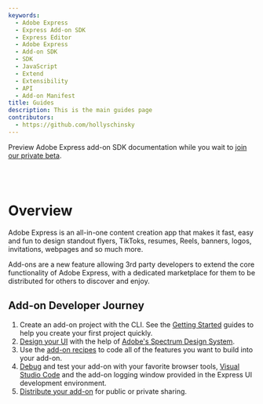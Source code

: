 ```yaml
---
keywords:
  - Adobe Express
  - Express Add-on SDK
  - Express Editor
  - Adobe Express
  - Add-on SDK
  - SDK
  - JavaScript
  - Extend
  - Extensibility
  - API
  - Add-on Manifest
title: Guides
description: This is the main guides page
contributors:
  - https://github.com/hollyschinsky
---
```


<InlineAlert slots="text" variant="info"/>

Preview Adobe Express add-on SDK documentation while you wait to [join our private beta](https://adobe.com/go/express-developer).

<br/><br/>

# Overview
Adobe Express is an all-in-one content creation app that makes it fast, easy and fun to design standout flyers, TikToks, resumes, Reels, banners, logos, invitations, webpages and so much more. 

Add-ons are a new feature allowing 3rd party developers to extend the core functionality of Adobe Express, with a dedicated marketplace for them to be distributed for others to discover and enjoy.

## Add-on Developer Journey

1. Create an add-on project with the CLI. See the [Getting Started](../getting_started/) guides to help you create your first project quickly. 
2. [Design your UI](../guides/design/) with the help of [Adobe's Spectrum Design System](../guides/design/#spectrum-design-system). 
3. Use the [add-on recipes](../guides/develop/) to code all of the features you want to build into your add-on. 
4. [Debug](../guides/debug/) and test your add-on with your favorite browser tools, [Visual Studio Code](../guides/debug/vs-code.md) and the add-on logging window provided in the Express UI development environment.
5. [Distribute your add-on](../guides/distribute/) for public or private sharing. 

